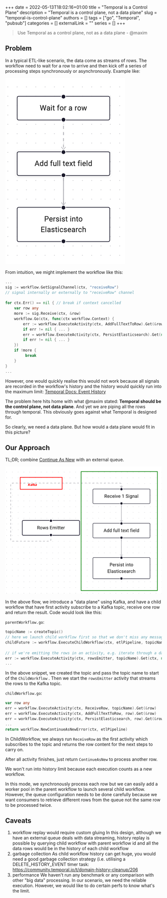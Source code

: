 +++
date = 2022-05-13T18:02:16+01:00
title = "Temporal is a Control Plane"
description = "Temporal is a control plane, not a data plane"
slug = "temporal-is-control-plane"
authors = []
tags = ["go", "Temporal", "pubsub"]
categories = []
externalLink = ""
series = []
+++

> Use Temporal as a control plane, not as a data plane - @maxim

## Problem

In a typical ETL-like scenario, the data come as streams of rows. The workflow need to wait for a row to arrive and then kick off a series of processing steps synchronously or asynchronously. Example like:


![Temporal etl simple](/images/temporal-simple.png)


From intuition, we might implement the workflow like this:

```go
...
sig := workflow.GetSignalChannel(ctx, "receiveRow")
// signal internally or externally to "receiveRow" channel

for ctx.Err() == nil { // break if context cancelled
    var row any
    more := sig.Receive(ctx, &row)
    workflow.Go(ctx, func(ctx workflow.Context) {
	    err := workflow.ExecuteActivity(ctx, AddFullTextToRow).Get(&row)
	    if err != nil { ... }
	    err = workflow.ExecuteActivity(ctx, PersistElasticsearch).Get(nil)
	    if err != nil { ... }
    })
    if !more {
         break
    }
}
...
```

However, one would quickly realise this would not work because all signals are recorded in the workflow's history and the history would quickly run into the maximum limit: [Temporal Docs: Event History](https://docs.temporal.io/workflows/#event-history)

The problem here hits home with what @maxim stated: **Temporal should be the control plane, not data plane**. And yet we are piping all the rows through temporal. This obviously goes against what Temporal is designed for.

So clearly, we need a data plane. But how would a data plane would fit in this picture?

## Our Approach

TL;DR; combine [Continue As New](https://docs.temporal.io/workflows/#continue-as-new) with an external queue.

![Temporal kafka child workflow](/images/temporal-kafka-child-workflow.png)

In the above flow, we introduce a "data plane" using Kafka, and have a child workflow that have first activity subscribe to a Kafka topic, receive one row and return the result. Code would look like this:

`parentWorkflow.go`:

```go
topicName := createTopic()
// here we launch child workflow first so that we don't miss any message
childFuture := workflow.ExecuteChildWorkflow(ctx, etlPipeline, topicName)

// if we're emitting the rows in an activity, e.g. iterate through a database table:
err := workflow.ExecuteActivity(ctx, rowsEmitter, topicName).Get(ctx, nil)
...
```
In the above snippet, we created the topic and pass the topic name to start of the `ChildWorkflow` . Then we start the `rowsEmitter` activity that streams the rows to the Kafka topic.

`childWorkflow.go`:

```go
var row any
err = workflow.ExecuteActivity(ctx, ReceiveRow, topicName).Get(&row)
err = workflow.ExecuteActivity(ctx, AddFullTextToRow, row).Get(&row)
err = workflow.ExecuteActivity(ctx, PersistElasticsearch, row).Get(&row)
...
return workflow.NewContinueAsNewError(ctx, etlPipeline)
```

In ChildWorkflow, we always run `ReceiveRow` as the first activity which subscribes to the topic and returns the row content for the next steps to carry on.

After all activity finishes, just return `ContinueAsNew` to process another row.

We won't run into history limit because each execution counts as a new workflow.

In this mode, we synchronously process each row but we can easily add a worker pool in the parent workflow to launch several child workflow. However, the queue configuration needs to be done carefully because we want consumers to retrieve different rows from the queue not the same row to be processed twice.


## Caveats

1. workflow replay would require custom gluing
    In this design, although we have an external queue deals with data streaming, history replay is possible by querying child workflow with parent workflow id and all the data rows would be in the history of each child workflow
2. garbage collection
    As child workflow history can get huge, you would need a good garbage collection strategy (i.e. utilising a DELETE_HISTORY_EVENT timer task: https://community.temporal.io/t/domain-history-cleanup/206
3. performance
    We haven't run any benchmark or any comparison with other "big data" processing. In our scenario, we need the reliable execution. However, we would like to do certain perfs to know what's the limit.
